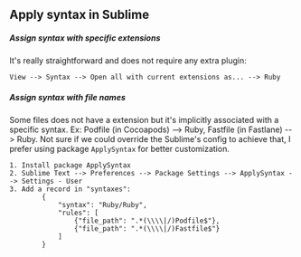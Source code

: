 ## Apply syntax in Sublime

##### Assign syntax with specific extensions
It's really straightforward and does not require any extra plugin:
```
View --> Syntax --> Open all with current extensions as... --> Ruby
```

##### Assign syntax with file names
Some files does not have a extension but it's implicitly associated with a specific syntax. Ex: Podfile (in Cocoapods) --> Ruby, Fastfile (in Fastlane) --> Ruby. Not sure if we could override the Sublime's config to achieve that, I prefer using package `ApplySyntax` for better customization.
```
1. Install package ApplySyntax
2. Sublime Text --> Preferences --> Package Settings --> ApplySyntax --> Settings - User
3. Add a record in "syntaxes":
		{
            "syntax": "Ruby/Ruby",
            "rules": [
                {"file_path": ".*(\\\\|/)Podfile$"},
                {"file_path": ".*(\\\\|/)Fastfile$"}
            ]
        }

```
